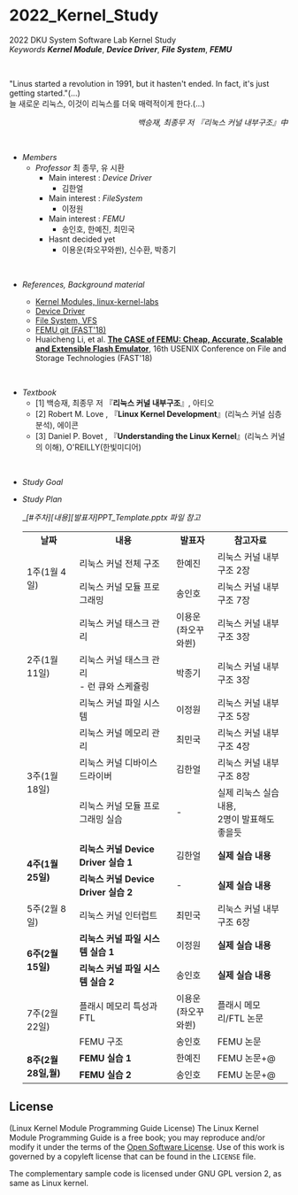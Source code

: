 # 2022_Kernel_Study
2022 DKU System Software Lab Kernel Study <br>
*Keywords* __*Kernel Module*__, __*Device Driver*__, __*File System*__, __*FEMU*__

<br>

 
"Linus started a revolution in 1991, but it hasten't ended. In fact, it's just getting started."(...) <br> 늘 새로운 리눅스, 이것이 리눅스를 더욱 매력적이게 한다.(...) 
<br><div style="text-align:right"> *백승재, 최종무 저 『리눅스 커널 내부구조』中*</div>

<br>

* *Members*
    - *Professor* 최 종무, 유 시환<br>
        - Main interest : *Device Driver*
            - 김한얼
        - Main interest : *FileSystem*
            - 이정원
        - Main interest : *FEMU*
            - 송인호, 한예진, 최민국
        - Hasnt decided yet
            - 이용운(좌오꾸와쒼), 신수환, 박종기

<br>

* *References, Background material*

    - [Kernel Modules, linux-kernel-labs](https://linux-kernel-labs.github.io/refs/heads/master/labs/kernel_modules.html) <br>
    - [Device Driver](https://hyeyoo.com/85)<br>
    - [File System, VFS](https://linux-kernel-labs.github.io/refs/heads/master/labs/filesystems_part1.html)<br>
    - [FEMU git (FAST'18)](https://github.com/ucare-uchicago/FEMU)
    - Huaicheng Li, et al. <B>[The CASE of FEMU: Cheap, Accurate, Scalable and Extensible Flash Emulator](https://www.usenix.org/conference/fast18/presentation/li)</B>, 16th USENIX Conference on File and Storage Technologies (FAST'18)


<br>

* *Textbook*
    - [1] 백승재, 최종무 저 『<B>리눅스 커널 내부구조</B>』, 아티오
    - [2] Robert M. Love , 『<B>Linux Kernel Development</B>』(리눅스 커널 심층분석), 에이콘
    - [3] Daniel P. Bovet , 『<B>Understanding the Linux Kernel</B>』(리눅스 커널의 이해), O'REILLY(한빛미디어)

<br>

* *Study Goal*

* *Study Plan*
    
    __[#주차]_[내용]_[발표자]_PPT_Template.pptx 파일 참고__

    <table border="0" align="center" width=100%>
    <tr align="center">
        <td><B>날짜</td>
        <td><B>내용</td>
        <td><B>발표자</td>
        <td><B>참고자료</td>
    </tr>
    <tr>
        <td rowspan="2">1주(1월 4일)</td>
        <td>리눅스 커널 전체 구조</td>
        <td>한예진</td>
        <td>리눅스 커널 내부구조 2장</td>
    </tr>
    <tr>
        <td>리눅스 커널 모듈 프로그래밍</td>
        <td>송인호</td>
        <td>리눅스 커널 내부구조 7장</td>
    </tr>
    <tr>
        <td rowspan="3">2주(1월 11일)</td>
        <td>리눅스 커널 태스크 관리</td>
        <td>이용운<br>(좌오꾸와쒼)</td>
        <td>리눅스 커널 내부구조 3장</td>
    </tr>
    <tr>
        <td>리눅스 커널 태스크 관리 <br>- 런 큐와 스케쥴링</td>
        <td>박종기</td>
        <td>리눅스 커널 내부구조 3장</td>
    </tr>
    <tr>
        <td>리눅스 커널 파일 시스템</td>
        <td>이정원</td>
        <td>리눅스 커널 내부구조 5장</td>
    </tr>
    <tr>
        <td rowspan="3">3주(1월 18일)</td>
        <td>리눅스 커널 메모리 관리</td>
        <td>최민국</td>
        <td>리눅스 커널 내부구조 4장</td>  
    </tr>
    <tr>
        <td>리눅스 커널 디바이스 드라이버</td>
        <td>김한얼</td>
        <td>리눅스 커널 내부구조 8장</td>  
    </tr>
    <tr>
        <td>리눅스 커널 모듈 프로그래밍 실습</td>
        <td>-</td>
        <td>실제 리눅스 실습 내용,<br> 2명이 발표해도 좋을듯</td>
    </tr>
    <tr>
        <td rowspan="2"><B>4주(1월 25일)</td>
        <td><B>리눅스 커널 Device Driver 실습 1</td>
        <td>김한얼</td>
        <td><B>실제 실습 내용</td>
    </tr>
    <tr>
        <td><B>리눅스 커널 Device Driver 실습 2</td>
        <td>-</td>
        <td><B>실제 실습 내용</td>
    </tr>
        <tr>
        <td rowspan="2">5주(2월 8일)</td>
        <td>리눅스 커널 인터럽트</td>
        <td>최민국</td>
        <td>리눅스 커널 내부구조 6장</td>

    </tr>
    <tr>

    </tr>
    <tr>
        <td rowspan="2"><B>6주(2월 15일)</td>
        <td><B>리눅스 커널 파일 시스템 실습 1</td>
        <td>이정원</td>
        <td><B>실제 실습 내용</td>
    </tr>
    <tr>
        <td><B>리눅스 커널 파일 시스템 실습 2</td>
        <td>송인호</td>
        <td><B>실제 실습 내용</td>
    </tr>
        <tr>
        <td rowspan="2">7주(2월 22일)</td>
        <td> 플래시 메모리 특성과 FTL</td>
        <td>이용운<br>(좌오꾸와쒼)</td>
        <td>플래시 메모리/FTL 논문</td>
    </tr>
    <tr>
        <td>FEMU 구조</td>
        <td>송인호</td>
        <td>FEMU 논문</td>
    </tr>
        <tr>
        <td rowspan="2"><B>8주(2월 28일,월)</td>
        <td><B>FEMU 실습 1</td>
        <td>한예진</td>
        <td>FEMU 논문+@</td>
    </tr>
    <tr>
        <td><B>FEMU 실습 2</td>
        <td>송인호</td>
        <td>FEMU 논문+@</td>
    </tr>
    </table>

## License
(Linux Kernel Module Programming Guide License)
The Linux Kernel Module Programming Guide is a free book; you may reproduce and/or modify it under the terms of the [Open Software License](https://opensource.org/licenses/OSL-3.0).
Use of this work is governed by a copyleft license that can be found in the `LICENSE` file.

The complementary sample code is licensed under GNU GPL version 2, as same as Linux kernel.